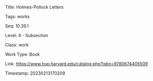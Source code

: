 Title:  Holmes-Pollock Letters

Tags:   works

Seq:    10.39.1

Level:  4 - Subsection

Class:  work

Work Type: Book

Link:   https://www.hup.harvard.edu/catalog.php?isbn=9780674405509

Timestamp: 20230213170209
